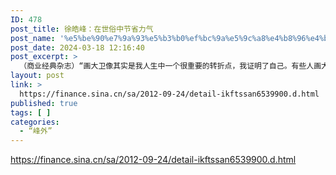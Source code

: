 ```yaml
---
ID: 478
post_title: 徐皓峰：在世俗中节省力气
post_name: '%e5%be%90%e7%9a%93%e5%b3%b0%ef%bc%9a%e5%9c%a8%e4%b8%96%e4%bf%97%e4%b8%ad%e8%8a%82%e7%9c%81%e5%8a%9b%e6%b0%94'
post_date: 2024-03-18 12:16:40
post_excerpt: >
  （商业经典杂志）“画大卫像其实是我人生中一个很重要的转折点，我证明了自己。有些人画大卫像线条造型并不是太准，但是靠磨磨蹭蹭地把明暗颜色涂得特别均匀，笔触涂得特有层次感，造成一种很好看的假象。我对这个很反感。当时我的大卫像就是实打实地画线条。”
layout: post
link: >
  https://finance.sina.cn/sa/2012-09-24/detail-ikftssan6539900.d.html
published: true
tags: [ ]
categories:
  - “峰外”
---
```

https://finance.sina.cn/sa/2012-09-24/detail-ikftssan6539900.d.html